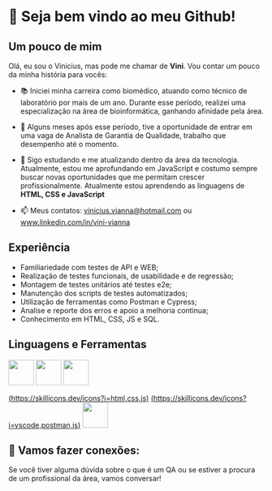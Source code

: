 # 👋 Seja bem vindo ao meu Github!

## Um pouco de mim
Olá, eu sou o Vinicius, mas pode me chamar de __Vini__. Vou contar um pouco da minha história para vocês:

- 📚 Iniciei minha carreira como biomédico, atuando como técnico de laboratório por mais de um ano. Durante esse período, realizei uma especialização na área de bioinformática, ganhando afinidade pela área.
- 🔬 Alguns meses após esse período, tive a oportunidade de entrar em uma vaga de Analista de Garantia de Qualidade, trabalho que desempenho até o momento.
- 🌱 Sigo estudando e me atualizando dentro da área da tecnologia. Atualmente, estou me aprofundando em JavaScript e costumo sempre buscar novas oportunidades que me permitam crescer profissionalmente. Atualmente estou aprendendo as linguagens de __HTML, CSS e JavaScript__

- 📫 Meus contatos: vinicius.vianna@hotmail.com ou www.linkedin.com/in/vini-vianna

## Experiência
 - Familiariedade com testes de API e WEB;
 - Realização de testes funcionais, de usabilidade e de regressão;
 - Montagem de testes unitários até testes e2e;
 - Manutenção dos scripts de testes automatizados;
 - Utilização de ferramentas como Postman e Cypress;
 - Analise e reporte dos erros e apoio a melhoria contínua;
 - Conhecimento em HTML, CSS, JS e SQL.

## Linguagens e Ferramentas         
<img src="https://cdn.jsdelivr.net/gh/devicons/devicon/icons/css3/css3-original.svg" width="50" height="50"/>   <img src="https://cdn.jsdelivr.net/gh/devicons/devicon/icons/html5/html5-original.svg" height="50"/>   <img src="https://cdn.jsdelivr.net/gh/devicons/devicon/icons/javascript/javascript-original.svg" width="50" height="50"/>

[(https://skillicons.dev/icons?i=html,css,js)](https://skillicons.dev)
[(https://skillicons.dev/icons?i=vscode,postman,js)](https://skillicons.dev)
<img src="https://cdn.jsdelivr.net/gh/devicons/devicon/icons/vscode/vscode-original.svg" width="50" height="50"/>


## 🤝 Vamos fazer conexões:
Se você tiver alguma dúvida sobre o que é um QA ou se estiver a procura de um profissional da área, vamos conversar!
